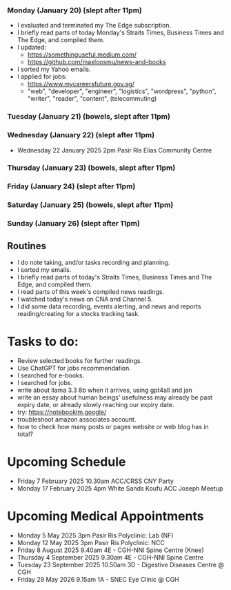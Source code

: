 ### Monday (January 20) (slept after 11pm)
- I evaluated and terminated my The Edge subscription.
- I briefly read parts of today Monday's Straits Times, Business Times and The Edge, and compiled them.
- I updated:
    - https://somethinguseful.medium.com/
    - https://github.com/maxloosmu/news-and-books
- I sorted my Yahoo emails.
- I applied for jobs:
    - https://www.mycareersfuture.gov.sg/
    - "web", "developer", "engineer", "logistics", "wordpress", "python", "writer", "reader", "content", (telecommuting)

### Tuesday (January 21) (bowels, slept after 11pm)


### Wednesday (January 22) (slept after 11pm)
- Wednesday 22 January 2025 2pm Pasir Ris Elias Community Centre


### Thursday (January 23) (bowels, slept after 11pm)


### Friday (January 24) (slept after 11pm)


### Saturday (January 25) (bowels, slept after 11pm)


### Sunday (January 26) (slept after 11pm)




## Routines
- I do note taking, and/or tasks recording and planning.
- I sorted my emails.
- I briefly read parts of today's Straits Times, Business Times and The Edge, and compiled them.
- I read parts of this week's compiled news readings.
- I watched today's news on CNA and Channel 5.
- I did some data recording, events alerting, and news and reports reading/creating for a stocks tracking task.

# Tasks to do:
- Review selected books for further readings.
- Use ChatGPT for jobs recommendation.
- I searched for e-books.
- I searched for jobs.
- write about llama 3.3 8b when it arrives, using gpt4all and jan
- write an essay about human beings' usefulness may already be past expiry date, or already slowly reaching our expiry date.
- try: https://notebooklm.google/
- troubleshoot amazon associates account.
- how to check how many posts or pages website or web blog has in total?

# Upcoming Schedule
- Friday 7 February 2025 10.30am ACC/CRSS CNY Party
- Monday 17 February 2025 4pm White Sands Koufu ACC Joseph Meetup

# Upcoming Medical Appointments
- Monday 5 May 2025 3pm Pasir Ris Polyclinic: Lab (NF)
- Monday 12 May 2025 3pm Pasir Ris Polyclinic: NCC
- Friday 8 August 2025 9.40am 4E - CGH-NNI Spine Centre (Knee)
- Thursday 4 September 2025 9.30am 4E - CGH-NNI Spine Centre
- Tuesday 23 September 2025 10.50am 3D - Digestive Diseases Centre @ CGH
- Friday 29 May 2026 9.15am 1A - SNEC Eye Clinic @ CGH
